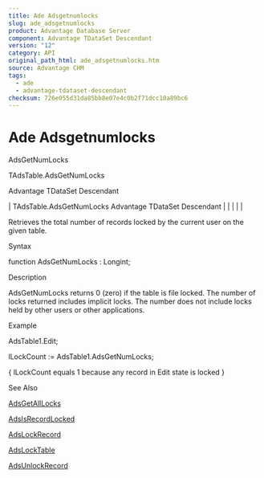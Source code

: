 ```yaml
---
title: Ade Adsgetnumlocks
slug: ade_adsgetnumlocks
product: Advantage Database Server
component: Advantage TDataSet Descendant
version: "12"
category: API
original_path_html: ade_adsgetnumlocks.htm
source: Advantage CHM
tags:
  - ade
  - advantage-tdataset-descendant
checksum: 726e055d31da85bb8e07e4c0b2f71dcc10a89bc6
---
```


# Ade Adsgetnumlocks

AdsGetNumLocks

TAdsTable.AdsGetNumLocks

Advantage TDataSet Descendant

| TAdsTable.AdsGetNumLocks  Advantage TDataSet Descendant |  |  |  |  |

Retrieves the total number of records locked by the current user on the given table.

Syntax

function AdsGetNumLocks : Longint;

Description

AdsGetNumLocks returns 0 (zero) if the table is file locked. The number of locks returned includes implicit locks. The number does not include locks held by other users or other applications.

Example

AdsTable1.Edit;

lLockCount := AdsTable1.AdsGetNumLocks;

{ lLockCount equals 1 because any record in Edit state is locked }

See Also

[AdsGetAllLocks](ade_adsgetalllocks.md)

[AdsIsRecordLocked](ade_adsisrecordlocked.md)

[AdsLockRecord](ade_adslockrecord.md)

[AdsLockTable](ade_adslocktable.md)

[AdsUnlockRecord](ade_adsunlockrecord.md)
